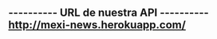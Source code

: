 ---------- URL de nuestra API ----------
    http://mexi-news.herokuapp.com/
----------------------------------------
